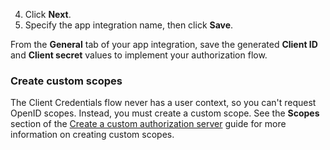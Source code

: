 4. Click **Next**.
5. Specify the app integration name, then click **Save**.

From the **General** tab of your app integration, save the generated **Client ID** and **Client secret** values to implement your authorization flow.

### Create custom scopes

The Client Credentials flow never has a user context, so you can't request OpenID scopes. Instead, you must create a custom scope. See the **Scopes** section of the [Create a custom authorization server](/docs/guides/customize-authz-server/main/#create-scopes) guide for more information on creating custom scopes.